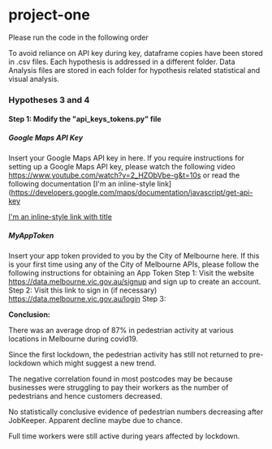 # project-one
 Please run the code in the following order

To avoid reliance on API key during key, dataframe copies have been stored in .csv files.
Each hypothesis is addressed in a different folder.
Data Analysis files are stored in each folder for hypothesis related statistical and visual analysis.


### Hypotheses 3 and 4
#### Step 1: Modify the "api_keys_tokens.py" file

##### Google Maps API Key
Insert your Google Maps API key in here.
If you require instructions for setting up a Google Maps API key, please watch the following video https://www.youtube.com/watch?v=2_HZObVbe-g&t=10s or read the following documentation [I'm an inline-style link](https://developers.google.com/maps/documentation/javascript/get-api-key

[I'm an inline-style link with title](https://www.google.com "Google's Homepage")


##### MyAppToken
Insert your app token provided to you by the City of Melbourne here.
If this is your first time using any of the City of Melbourne APIs, please follow the following instructions for obtaining an App Token
Step 1: Visit the website https://data.melbourne.vic.gov.au/signup and sign up to create an account.
Step 2: Visit this link to sign in (if necessary) https://data.melbourne.vic.gov.au/login
Step 3: 

**Conclusion:**

There was an average drop of 87% in pedestrian activity at various locations in Melbourne during covid19.

Since the first lockdown, the pedestrian activity has still not returned to pre-lockdown which might suggest a new trend.

The negative correlation found in most postcodes may be because businesses were struggling to pay their workers as the number of pedestrians and hence customers decreased.

No statistically conclusive evidence of pedestrian numbers decreasing after JobKeeper. Apparent decline maybe due to chance.

Full time workers were still active during years affected by lockdown. 


